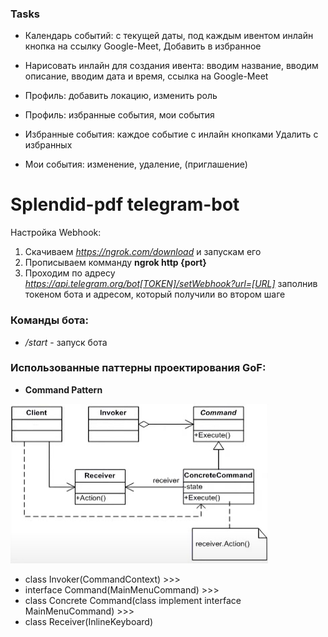 ### Tasks

* Календарь событий: c текущей даты, под каждым ивентом инлайн кнопка на ссылку Google-Meet, Добавить в избранное

* Нарисовать инлайн для создания ивента: вводим название, вводим описание, вводим дата и время, ссылка на Google-Meet

* Профиль: добавить локацию, изменить роль

* Профиль: избранные события, мои события

* Избранные события: каждое событие с инлайн кнопками Удалить с избранных

* Мои события: изменение, удаление, (приглашение)

# Splendid-pdf telegram-bot

Настройка Webhook:
  1) Скачиваем *https://ngrok.com/download* и запускам его
  2) Прописываем комманду **ngrok http {port}**
  3) Проходим по адресу *https://api.telegram.org/bot[TOKEN]/setWebhook?url=[URL]* заполнив токеном бота и адресом, который получили во втором шаге

### Команды бота:
* */start* - запуск бота

### Использованные паттерны проектирования GoF:

* **Command Pattern**

![img.png](img.png)

* class Invoker(CommandContext) >>> 
* interface Command(MainMenuCommand) >>> 
* class Concrete Command(class implement interface MainMenuCommand) >>> 
* class Receiver(InlineKeyboard)